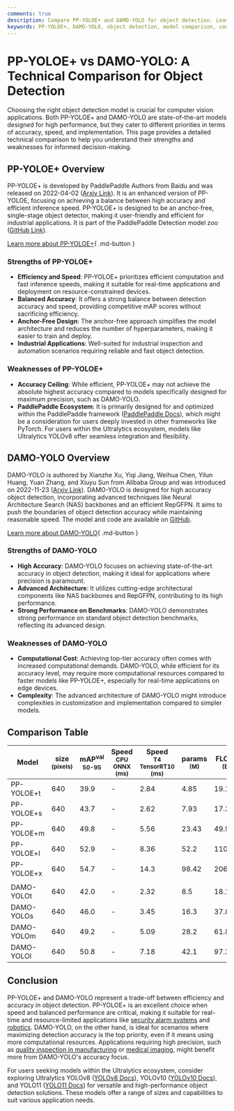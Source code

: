 ```yaml
---
comments: true
description: Compare PP-YOLOE+ and DAMO-YOLO for object detection. Learn their strengths, weaknesses, and performance metrics to choose the right model.
keywords: PP-YOLOE+, DAMO-YOLO, object detection, model comparison, computer vision, PaddlePaddle, Neural Architecture Search, Ultralytics YOLO, AI performance
---
```


# PP-YOLOE+ vs DAMO-YOLO: A Technical Comparison for Object Detection

Choosing the right object detection model is crucial for computer vision applications. Both PP-YOLOE+ and DAMO-YOLO are state-of-the-art models designed for high performance, but they cater to different priorities in terms of accuracy, speed, and implementation. This page provides a detailed technical comparison to help you understand their strengths and weaknesses for informed decision-making.

<script async src="https://cdn.jsdelivr.net/npm/chart.js"></script>
<script defer src="../../javascript/benchmark.js"></script>

<canvas id="modelComparisonChart" width="1024" height="400" active-models='["PP-YOLOE+", "DAMO-YOLO"]'></canvas>

## PP-YOLOE+ Overview

PP-YOLOE+ is developed by PaddlePaddle Authors from Baidu and was released on 2022-04-02 ([Arxiv Link](https://arxiv.org/abs/2203.16250)). It is an enhanced version of PP-YOLOE, focusing on achieving a balance between high accuracy and efficient inference speed. PP-YOLOE+ is designed to be an anchor-free, single-stage object detector, making it user-friendly and efficient for industrial applications. It is part of the PaddlePaddle Detection model zoo ([GitHub Link](https://github.com/PaddlePaddle/PaddleDetection/)).

[Learn more about PP-YOLOE+](https://github.com/PaddlePaddle/PaddleDetection/blob/release/2.8.1/configs/ppyoloe/README.md){ .md-button }

### Strengths of PP-YOLOE+

- **Efficiency and Speed**: PP-YOLOE+ prioritizes efficient computation and fast inference speeds, making it suitable for real-time applications and deployment on resource-constrained devices.
- **Balanced Accuracy**: It offers a strong balance between detection accuracy and speed, providing competitive mAP scores without sacrificing efficiency.
- **Anchor-Free Design**: The anchor-free approach simplifies the model architecture and reduces the number of hyperparameters, making it easier to train and deploy.
- **Industrial Applications**: Well-suited for industrial inspection and automation scenarios requiring reliable and fast object detection.

### Weaknesses of PP-YOLOE+

- **Accuracy Ceiling**: While efficient, PP-YOLOE+ may not achieve the absolute highest accuracy compared to models specifically designed for maximum precision, such as DAMO-YOLO.
- **PaddlePaddle Ecosystem**: It is primarily designed for and optimized within the PaddlePaddle framework ([PaddlePaddle Docs](https://github.com/PaddlePaddle/PaddleDetection/blob/release/2.8.1/configs/ppyoloe/README.md)), which might be a consideration for users deeply invested in other frameworks like PyTorch. For users within the Ultralytics ecosystem, models like Ultralytics YOLOv8 offer seamless integration and flexibility.

## DAMO-YOLO Overview

DAMO-YOLO is authored by Xianzhe Xu, Yiqi Jiang, Weihua Chen, Yilun Huang, Yuan Zhang, and Xiuyu Sun from Alibaba Group and was introduced on 2022-11-23 ([Arxiv Link](https://arxiv.org/abs/2211.15444v2)). DAMO-YOLO is designed for high accuracy object detection, incorporating advanced techniques like Neural Architecture Search (NAS) backbones and an efficient RepGFPN. It aims to push the boundaries of object detection accuracy while maintaining reasonable speed. The model and code are available on [GitHub](https://github.com/tinyvision/DAMO-YOLO).

[Learn more about DAMO-YOLO](https://github.com/tinyvision/DAMO-YOLO/blob/master/README.md){ .md-button }

### Strengths of DAMO-YOLO

- **High Accuracy**: DAMO-YOLO focuses on achieving state-of-the-art accuracy in object detection, making it ideal for applications where precision is paramount.
- **Advanced Architecture**: It utilizes cutting-edge architectural components like NAS backbones and RepGFPN, contributing to its high performance.
- **Strong Performance on Benchmarks**: DAMO-YOLO demonstrates strong performance on standard object detection benchmarks, reflecting its advanced design.

### Weaknesses of DAMO-YOLO

- **Computational Cost**: Achieving top-tier accuracy often comes with increased computational demands. DAMO-YOLO, while efficient for its accuracy level, may require more computational resources compared to faster models like PP-YOLOE+, especially for real-time applications on edge devices.
- **Complexity**: The advanced architecture of DAMO-YOLO might introduce complexities in customization and implementation compared to simpler models.

## Comparison Table

| Model      | size<br><sup>(pixels) | mAP<sup>val<br>50-95 | Speed<br><sup>CPU ONNX<br>(ms) | Speed<br><sup>T4 TensorRT10<br>(ms) | params<br><sup>(M) | FLOPs<br><sup>(B) |
|------------|-----------------------|----------------------|--------------------------------|-------------------------------------|--------------------|-------------------|
| PP-YOLOE+t | 640                   | 39.9                 | -                              | 2.84                                | 4.85               | 19.15             |
| PP-YOLOE+s | 640                   | 43.7                 | -                              | 2.62                                | 7.93               | 17.36             |
| PP-YOLOE+m | 640                   | 49.8                 | -                              | 5.56                                | 23.43              | 49.91             |
| PP-YOLOE+l | 640                   | 52.9                 | -                              | 8.36                                | 52.2               | 110.07            |
| PP-YOLOE+x | 640                   | 54.7                 | -                              | 14.3                                | 98.42              | 206.59            |
|            |                       |                      |                                |                                     |                    |                   |
| DAMO-YOLOt | 640                   | 42.0                 | -                              | 2.32                                | 8.5                | 18.1              |
| DAMO-YOLOs | 640                   | 46.0                 | -                              | 3.45                                | 16.3               | 37.8              |
| DAMO-YOLOm | 640                   | 49.2                 | -                              | 5.09                                | 28.2               | 61.8              |
| DAMO-YOLOl | 640                   | 50.8                 | -                              | 7.18                                | 42.1               | 97.3              |

## Conclusion

PP-YOLOE+ and DAMO-YOLO represent a trade-off between efficiency and accuracy in object detection. PP-YOLOE+ is an excellent choice when speed and balanced performance are critical, making it suitable for real-time and resource-limited applications like [security alarm systems](https://www.ultralytics.com/blog/security-alarm-system-projects-with-ultralytics-yolov8) and [robotics](https://www.ultralytics.com/glossary/robotics). DAMO-YOLO, on the other hand, is ideal for scenarios where maximizing detection accuracy is the top priority, even if it means using more computational resources. Applications requiring high precision, such as [quality inspection in manufacturing](https://www.ultralytics.com/blog/quality-inspection-in-manufacturing-traditional-vs-deep-learning-methods) or [medical imaging](https://www.ultralytics.com/blog/using-yolo11-for-tumor-detection-in-medical-imaging), might benefit more from DAMO-YOLO's accuracy focus.

For users seeking models within the Ultralytics ecosystem, consider exploring Ultralytics YOLOv8 ([YOLOv8 Docs](https://docs.ultralytics.com/models/yolov8/)), YOLOv10 ([YOLOv10 Docs](https://docs.ultralytics.com/models/yolov10/)), and YOLO11 ([YOLO11 Docs](https://docs.ultralytics.com/models/yolo11/)) for versatile and high-performance object detection solutions. These models offer a range of sizes and capabilities to suit various application needs.
